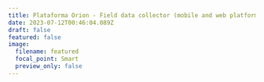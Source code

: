 ```yaml
---
title: Plataforma Orion - Field data collector (mobile and web platform)
date: 2023-07-12T00:46:04.089Z
draft: false
featured: false
image:
  filename: featured
  focal_point: Smart
  preview_only: false
---
```


